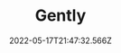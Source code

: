 ---
layout: artwork.njk
title: Gently
description: "\"Gently\" is part of a series called \"Letters for Migrating Birds\". 2022"
date: 2022-05-17T21:47:32.566Z
media: Pencil Crayon
canvas: 100% Cotton Paper
size: 9"x12"
sale: false
price: 100
image: /static/img/artwork/gently-site.jpg
homeImage: /static/img/artwork/gently-home.jpg
orientation: portrait
---